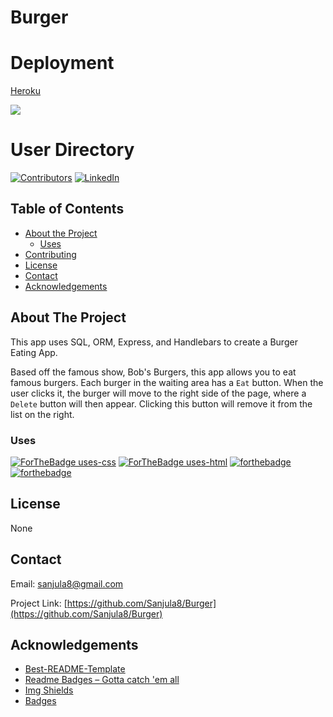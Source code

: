 # Burger

# Deployment
[Heroku](https://evening-dawn-88677.herokuapp.com/)

![](./homeworkinst/BobsBurgers.gif)

# User Directory
[![Contributors][contributors-shield]][contributors-url]
[![LinkedIn][linkedin-shield]][linkedin-url]

## Table of Contents

* [About the Project](#about-the-project)
    * [Uses](#uses)
* [Contributing](#contributing)
* [License](#license)
* [Contact](#contact)
* [Acknowledgements](#acknowledgements)

## About The Project

This app uses SQL, ORM, Express, and Handlebars to create a Burger Eating App.

Based off the famous show, Bob's Burgers, this app allows you to eat famous burgers. Each burger in the waiting area has a `Eat` button. When the user clicks it, the burger will move to the right side of the page, where a `Delete` button will then appear. Clicking this button will remove it from the list on the right.

### Uses

 [![ForTheBadge uses-css](http://ForTheBadge.com/images/badges/uses-css.svg)](http://ForTheBadge.com)
 [![ForTheBadge uses-html](http://ForTheBadge.com/images/badges/uses-html.svg)](http://ForTheBadge.com)
 [![forthebadge](https://forthebadge.com/images/badges/uses-js.svg)](https://forthebadge.com)
 [![forthebadge](https://forthebadge.com/images/badges/made-with-javascript.svg)](https://forthebadge.com)


## License

None

## Contact

Email: [sanjula8@gmail.com](sanjula8@gmail.com)

Project Link: [https://github.com/Sanjula8/Burger](https://github.com/Sanjula8/Burger)


## Acknowledgements

* [Best-README-Template](https://github.com/othneildrew/Best-README-Template/blob/master/README.md)
* [Readme Badges – Gotta catch 'em all](https://github.com/boennemann/badges)
* [Img Shields](https://shields.io)
* [Badges](https://forthebadge.com/)



<!-- MARKDOWN LINKS & IMAGES -->
[linkedin-shield]: https://img.shields.io/badge/-LinkedIn-black.svg?style=flat-square&logo=linkedin&colorB=555
[linkedin-url]: https://www.linkedin.com/in/sanjula-mahathantila-0046a7a3/
[contributors-shield]: https://img.shields.io/github/contributors/Swordspeare09/user-directory.svg?style=flat-square
[contributors-url]: https://github.com/Sanjula8/Burger/graphs/contributors
